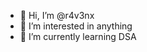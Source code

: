 - 👋 Hi, I’m @r4v3nx
- 👀 I’m interested in anything
- 🌱 I’m currently learning DSA

<!---
r4v3nx/r4v3nx is a ✨ special ✨ repository because its `README.md` (this file) appears on your GitHub profile.
You can click the Preview link to take a look at your changes.
--->

